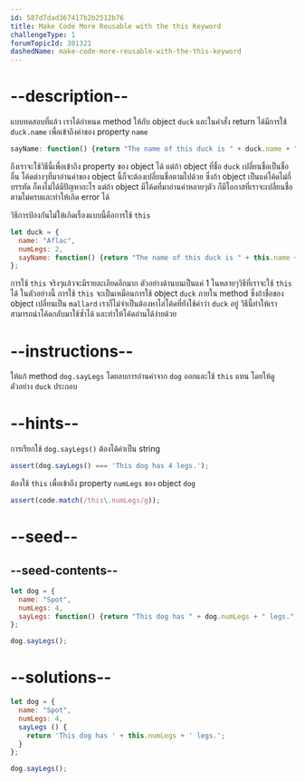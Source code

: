 ```yaml
---
id: 587d7dad367417b2b2512b76
title: Make Code More Reusable with the this Keyword
challengeType: 1
forumTopicId: 301321
dashedName: make-code-more-reusable-with-the-this-keyword
---
```


# --description--

แบบทดสอบที่แล้ว เราได้กำหนด method ให้กับ object `duck` และในคำสั่ง return ได้มีการใช้ `duck.name` เพื่อเข้าถึงค่าของ property `name` 

```js
sayName: function() {return "The name of this duck is " + duck.name + ".";}
```

ถึงเราจะใช้วิธีนี้เพื่อเข้าถึง property ของ object ได้ แต่ถ้า object ที่ชื่อ `duck` เปลี่ยนชื่อเป็นชื่ออื่น โค้ดต่างๆที่มาอ่านค่าของ object นี้ก็จะต้องเปลี่ยนชื่อตามไปด้วย 
ซึ่งถ้า object เป็นแค่โค้ดไม่กี่บรรทัด ก็คงไม่ได้มีปัญหาอะไร แต่ถ้า object มีโค้ดที่มาอ่านค่าหลายๆตัว ก็มีโอกาสที่เราจะเปลี่ยนชื่อตามไม่ครบและทำให้เกิด error ได้

วิธีการป้องกันไม่ให้เกิดเรื่องแบบนี้คือการใช้ `this`

```js
let duck = {
  name: "Aflac",
  numLegs: 2,
  sayName: function() {return "The name of this duck is " + this.name + ".";}
};
```

การใช้ `this` จริงๆแล้วจะมีรายละเอียดอีกมาก ตัวอย่างด้านบนเป็นแค่ 1 ในหลายๆวิธีที่เราจะใช้ `this` ได้
ในตัวอย่างนี้ การใช้ `this` จะเป็นเหมือนการใช้ object `duck` ภายใน method ซึ่งถ้าชื่อของ object เปลี่ยนเป็น `mallard` เราก็ไม่จำเป็นต้องหาไล่โค้ดที่ยังใช้คำว่า `duck` อยู่ 
วิธีนี้ทำให้เราสามารถนำโค้ดกลับมาใช้ซ้ำได้ และทำให้โค้ดอ่านได้ง่ายด้วย

# --instructions--

ให้แก้ method `dog.sayLegs` โดยลบการอ่านค่าจาก `dog` ออกและใช้ `this` แทน โดยให้ดูตัวอย่าง `duck` ประกอบ

# --hints--

การเรียกใช้ `dog.sayLegs()` ต้องได้ค่าเป็น string

```js
assert(dog.sayLegs() === 'This dog has 4 legs.');
```

ต้องใช้ `this` เพื่อเข้าถึง property `numLegs` ของ object `dog`

```js
assert(code.match(/this\.numLegs/g));
```

# --seed--

## --seed-contents--

```js
let dog = {
  name: "Spot",
  numLegs: 4,
  sayLegs: function() {return "This dog has " + dog.numLegs + " legs.";}
};

dog.sayLegs();
```

# --solutions--

```js
let dog = {
  name: "Spot",
  numLegs: 4,
  sayLegs () {
    return 'This dog has ' + this.numLegs + ' legs.';
  }
};

dog.sayLegs();
```
